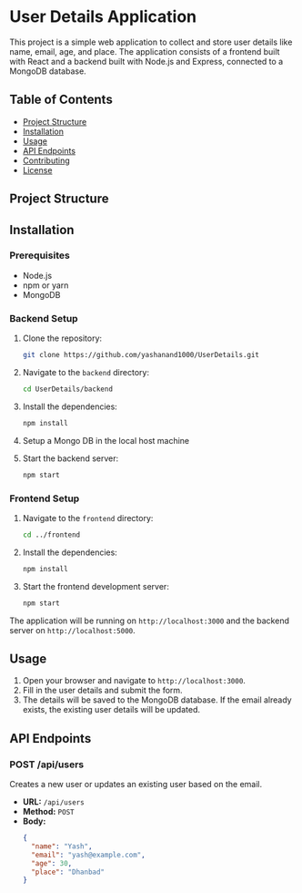 # User Details Application

This project is a simple web application to collect and store user details like name, email, age, and place. The application consists of a frontend built with React and a backend built with Node.js and Express, connected to a MongoDB database.

## Table of Contents

- [Project Structure](#project-structure)
- [Installation](#installation)
- [Usage](#usage)
- [API Endpoints](#api-endpoints)
- [Contributing](#contributing)
- [License](#license)

## Project Structure


## Installation

### Prerequisites

- Node.js
- npm or yarn
- MongoDB

### Backend Setup

1. Clone the repository:
    ```sh
    git clone https://github.com/yashanand1000/UserDetails.git
    ```

2. Navigate to the `backend` directory:
    ```sh
    cd UserDetails/backend
    ```

3. Install the dependencies:
    ```sh
    npm install
    ```

4. Setup a Mongo DB in the local host machine

5. Start the backend server:
    ```sh
    npm start
    ```

### Frontend Setup

1. Navigate to the `frontend` directory:
    ```sh
    cd ../frontend
    ```

2. Install the dependencies:
    ```sh
    npm install
    ```

3. Start the frontend development server:
    ```sh
    npm start
    ```

The application will be running on `http://localhost:3000` and the backend server on `http://localhost:5000`.

## Usage

1. Open your browser and navigate to `http://localhost:3000`.
2. Fill in the user details and submit the form.
3. The details will be saved to the MongoDB database. If the email already exists, the existing user details will be updated.

## API Endpoints

### POST /api/users

Creates a new user or updates an existing user based on the email.

- **URL:** `/api/users`
- **Method:** `POST`
- **Body:**
  ```json
  {
    "name": "Yash",
    "email": "yash@example.com",
    "age": 30,
    "place": "Dhanbad"
  }
